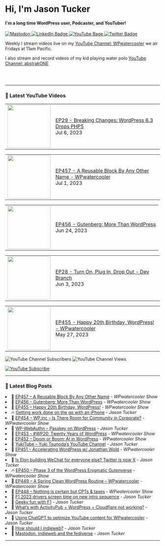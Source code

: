# Hi, I'm Jason Tucker

#### I'm a long time WordPress user, Podcaster, and YouTuber!

<div id="badges">
  <a href="https://simian.rodeo/@jasontucker">
<img alt="Mastodon" src="https://img.shields.io/mastodon/follow/109265629430158597?domain=https%3A%2F%2Fsimian.rodeo&label=Follow%20%40jasontucker%40simianrodeo%20on%20Mastodon&logo=mastodon&style=for-the-badge">
  </a>
  <a href="https://linkedin.com/in/jasontucker">
    <img src="https://img.shields.io/badge/LinkedIn-blue?style=for-the-badge&logo=linkedin&logoColor=white" alt="LinkedIn Badge"/>
  </a>
  <a href="https://youtube.com/wpwatercooler">
    <img src="https://img.shields.io/youtube/channel/views/UCJwt6pUOwhJgmcJ9j-uS5Jw?label=YouTube&logo=YOUTUBE&style=for-the-badge" alt="YouTube Bage">
  </a>
  <a href="https://twitter.com/jasontucker">
    <img src="https://img.shields.io/badge/Twitter-grey?style=for-the-badge&logo=twitter&logoColor=white" alt="Twitter Badge"/>
  </a>
</div>


Weekly I stream videos live on my [YouTube Channel: WPwatercooler](https://youtube.com/wpwatercooler) we air Fridays at 11am Pacific.

I also stream and record videos of my kid playing water polo [YouTube Channel: abstrakONE](https://youtube.com/abstrakone)



<br />
<br />

---

### 🎥 Latest YouTube Videos

<!-- YOUTUBE:START --><table><tr><td><a href="https://www.youtube.com/watch?v=zMWDjWx9qQk"><img width="140px" src="https://i.ytimg.com/vi/zMWDjWx9qQk/mqdefault.jpg"></a></td>
<td><a href="https://www.youtube.com/watch?v=zMWDjWx9qQk">EP29 - Breaking Changes: WordPress 6.3 Drops PHP5</a><br/>Jul 6, 2023</td></tr></table>
<table><tr><td><a href="https://www.youtube.com/watch?v=5thQ9fxyzH4"><img width="140px" src="https://i.ytimg.com/vi/5thQ9fxyzH4/mqdefault.jpg"></a></td>
<td><a href="https://www.youtube.com/watch?v=5thQ9fxyzH4">EP457 - A Reusable Block By Any Other Name - WPwatercooler</a><br/>Jul 1, 2023</td></tr></table>
<table><tr><td><a href="https://www.youtube.com/watch?v=lH9J8kD2fEU"><img width="140px" src="https://i.ytimg.com/vi/lH9J8kD2fEU/mqdefault.jpg"></a></td>
<td><a href="https://www.youtube.com/watch?v=lH9J8kD2fEU">EP456 - Gutenberg: More Than WordPress</a><br/>Jun 24, 2023</td></tr></table>
<table><tr><td><a href="https://www.youtube.com/watch?v=OsoCink9K9Y"><img width="140px" src="https://i.ytimg.com/vi/OsoCink9K9Y/mqdefault.jpg"></a></td>
<td><a href="https://www.youtube.com/watch?v=OsoCink9K9Y">EP28 - Turn On, Plug In, Drop Out - Dev Branch</a><br/>Jun 3, 2023</td></tr></table>
<table><tr><td><a href="https://www.youtube.com/watch?v=PO-r0aSW6qk"><img width="140px" src="https://i.ytimg.com/vi/PO-r0aSW6qk/mqdefault.jpg"></a></td>
<td><a href="https://www.youtube.com/watch?v=PO-r0aSW6qk">EP455 - Happy 20th Birthday, WordPress! - WPwatercooler</a><br/>May 27, 2023</td></tr></table>
<!-- YOUTUBE:END -->


![YouTube Channel Subscribers](https://img.shields.io/youtube/channel/subscribers/UCJwt6pUOwhJgmcJ9j-uS5Jw?style=social)
![YouTube Channel Views](https://img.shields.io/youtube/channel/views/UCJwt6pUOwhJgmcJ9j-uS5Jw?style=social)
<br />

[![YouTube Subscribe](https://img.shields.io/badge/YouTube_@wpwatercooler-SUBSCRIBE-red?logo=youtube&style=for-the-badge&logoColor=red)](https://www.youtube.com/wpwatercooler?sub_confirmation=1) 




---

### 📑 Latest Blog Posts

<!-- BLOG-POST-LIST:START --><li>🚀 <a href='https://wpwatercooler.com/wpwatercooler/ep457-a-reusable-block-by-any-other-name/'>EP457 – A Reusable Block By Any Other Name</a> - <em>WPwatercooler Show</em></li><li>💫 <a href='https://wpwatercooler.com/wpwatercooler/ep456-gutenberg-more-than-wordpress/'>EP456 – Gutenberg: More Than WordPress</a> - <em>WPwatercooler Show</em></li><li>🚀 <a href='https://wpwatercooler.com/wpwatercooler/ep455-happy-20th-birthday-wordpress/'>EP455 – Happy 20th Birthday, WordPress!</a> - <em>WPwatercooler Show</em></li><li>🔥 <a href='https://jasontucker.blog/14649/getting-work-done-on-the-go-with-an-iphone'>Getting work done on the go with an iPhone</a> - <em>Jason Tucker</em></li><li>💫 <a href='https://wpwatercooler.com/wpwatercooler/ep454-wp-inc-is-there-room-for-community-in-corporate/'>EP454 – WP.inc – Is There Room for Community in Corporate?</a> - <em>WPwatercooler Show</em></li><li>💯 <a href='https://jasontucker.blog/14616/wp-webauthn-passkey-on-wordpress'>WP-WebAuthn – Passkey on WordPress</a> - <em>Jason Tucker</em></li><li>🚀 <a href='https://wpwatercooler.com/wpwatercooler/ep453-wp20-twenty-years-of-wordpress/'>EP453 – #WP20: Twenty Years of WordPress</a> - <em>WPwatercooler Show</em></li><li>💫 <a href='https://wpwatercooler.com/wpwatercooler/ep452-doom-or-boom-ai-in-wordpress/'>EP452 – Doom or Boom: AI in WordPress</a> - <em>WPwatercooler Show</em></li><li>💯 <a href='https://jasontucker.blog/14565/yukitube-yuki-tsunodas-youtube-channel'>YukiTube – Yuki Tsunoda’s YouTube Channel</a> - <em>Jason Tucker</em></li><li>🚀 <a href='https://wpwatercooler.com/wpwatercooler/ep451-accelerating-wordpress-w-jonathan-wold/'>EP451 – Accelerating WordPress w/ Jonathan Wold</a> - <em>WPwatercooler Show</em></li><li>💫 <a href='https://jasontucker.blog/14547/is-elon-building-wechat-for-everyone-else-twitter-is-now-x'>Is Elon building WeChat for everyone else? Twitter is now X</a> - <em>Jason Tucker</em></li><li>🔥 <a href='https://wpwatercooler.com/wpwatercooler/ep450-phase-3-of-the-wordpress-enigmatic-gutenverse/'>EP450 – Phase 3 of the WordPress Enigmatic Gutenverse</a> - <em>WPwatercooler Show</em></li><li>💯 <a href='https://wpwatercooler.com/wpwatercooler/ep449-a-spring-clean-wordpress-routine-wpwatercooler/'>EP449 – A Spring Clean WordPress Routine – WPwatercooler</a> - <em>WPwatercooler Show</em></li><li>🚀 <a href='https://wpwatercooler.com/wpwatercooler/ep448-nothing-is-certain-but-cpts-taxes/'>EP448 – Nothing is certain but CPTs &amp; taxes</a> - <em>WPwatercooler Show</em></li><li>💫 <a href='https://jasontucker.blog/14443/f1-2023-drivers-screen-time-on-new-intro-sequence'>F1 2023 drivers screen time on new intro sequence</a> - <em>Jason Tucker</em></li><li>🌮 <a href='https://jasontucker.blog/14399/geeky-fun-with-f1'>Geeky fun with F1</a> - <em>Jason Tucker</em></li><li>🚀 <a href='https://jasontucker.blog/14308/whats-with-activitypub-wordpress-cloudflare-not-working'>What’s with ActivityPub + WordPress + Cloudflare not working?</a> - <em>Jason Tucker</em></li><li>🚀 <a href='https://jasontucker.blog/14252/using-chatgpt-to-optimize-youtube-content-for-wpwatercooler'>Using ChatGPT to optimize YouTube content for WPwatercooler</a> - <em>Jason Tucker</em></li><li>🌮 <a href='https://jasontucker.blog/14193/how-should-i-indieweb'>How should I indieweb?</a> - <em>Jason Tucker</em></li><li>💯 <a href='https://jasontucker.blog/14183/mastodon-indieweb-and-the-fediverse'>Mastodon, indieweb and the fediverse</a> - <em>Jason Tucker</em></li><!-- BLOG-POST-LIST:END -->


---
